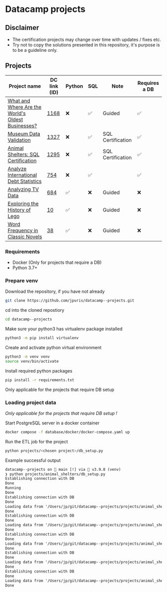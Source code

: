 # Datacamp projects

## Disclaimer

* The certification projects may change over time with updates / fixes etc.
* Try not to copy the solutions presented in this repository, it's purpose is to be a guideline only.

## Projects

| Project name | DC link (ID) |  Python | SQL | Note | Requires a DB |
| --- | --- | --- | --- | --- | --- |
| [What and Where Are the World's Oldest Businesses?](projects/oldest_businesses/notebook.ipynb) | [1168](https://projects.datacamp.com/projects/1168) | ❌ | ✅ | Guided | ✅ |
| [Museum Data Validation](projects/museum_data_validation/notebook.ipynb) | [1327](https://projects.datacamp.com/projects/1327) | ❌ | ✅ | SQL Certification | ✅ |
| [Animal Shelters: SQL Certification](projects/animal_shelters/notebook.ipynb) | [1295](https://projects.datacamp.com/projects/1295) | ❌ | ✅ | SQL Certification | ✅ |
| [Analyze International Debt Statistics](projects/international_debt/notebook.ipynb) | [754](https://projects.datacamp.com/projects/754) | ❌ | ✅ | | ✅ |
| [Analyzing TV Data](projects/analyzing_tv_data/notebook.ipynb) | [684](https://projects.datacamp.com/projects/684) | ✅ | ❌ | Guided | ❌ |
| [Exploring the History of Lego](projects/exploring_the_history_of_lego/notebook.ipynb) | [10](hhttps://projects.datacamp.com/projects/10) | ✅ | ❌ | Guided | ❌ |
| [Word Frequency in Classic Novels](projects/word_frequency_in_classic_novels/notebook.ipynb) | [38](hhttps://projects.datacamp.com/projects/38) | ✅ | ❌ | Guided | ❌ |

### Requirements

* Docker (Only for projects that require a DB)
* Python 3.7+

### Prepare venv

Download the repository, if you have not already

```sh
git clone https://github.com/jpuris/datacamp--projects.git
```

cd into the cloned repostiory

```sh
cd datacamp--projects
```

Make sure your python3 has virtualenv package installed

```sh
python3 -m pip install virtualenv
```

Create and activate python virtual environment

```sh
python3 -m venv venv
source venv/bin/activate
```

Install required python packages

```sh
pip install -r requirements.txt
```

Only applicable for the projects that require DB setup

### Loading project data

*Only applicable for the projects that require DB setup* *!*

Start PostgreSQL server in a docker container

```sh
docker compose -f database/docker/docker-compose.yaml up
```

Run the ETL job for the project

```sh
python projects/<chosen project>/db_setup.py
```

Example successful output

```txt
datacamp--projects on  main [!] via 🐍 v3.9.8 (venv)
❯ python projects/animal_shelters/db_setup.py
Establishing connection with DB
Done
Running
Done
Establishing connection with DB
Done
Loading data from '/Users/jp/git/datacamp--projects/projects/animal_shelters/assets/data/sponsored_pets.csv' into 'sponsored_animals'
Done
Establishing connection with DB
Done
Loading data from '/Users/jp/git/datacamp--projects/projects/animal_shelters/assets/data/age_costs.csv' into 'age_costs'
Done
Establishing connection with DB
Done
Loading data from '/Users/jp/git/datacamp--projects/projects/animal_shelters/assets/data/location_costs.csv' into 'location_costs'
Done
Establishing connection with DB
Done
Loading data from '/Users/jp/git/datacamp--projects/projects/animal_shelters/assets/data/size_costs.csv' into 'size_costs'
Done
Establishing connection with DB
Done
Loading data from '/Users/jp/git/datacamp--projects/projects/animal_shelters/assets/data/animal_data.csv' into 'animals'
Done
```
